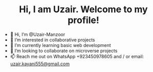 <center><h1 style="text-align: center">Hi, I am Uzair. Welcome to my profile!</h1></center>

- 👋 Hi, I’m @Uzair-Manzoor
- 👀 I’m interested in collaborative projects
- 🌱 I’m currently learning basic web development
- 💞️ I’m looking to collaborate on microverse projects
- 📫 Reach me out on WhatsApp +923450978605 and / or email: uzair.kayani555@gmail.com





<!---
Uzair-Manzoor/Uzair-Manzoor is a ✨ special ✨ repository because its `README.md` (this file) appears on your GitHub profile.
You can click the Preview link to take a look at your changes.
--->
